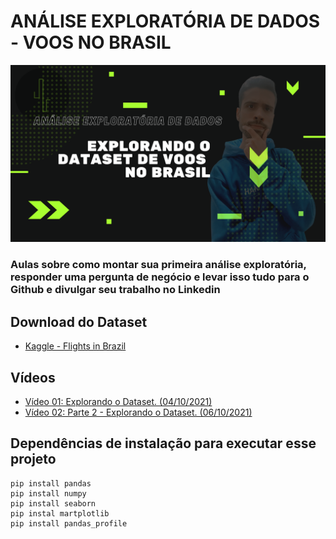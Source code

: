 # ANÁLISE EXPLORATÓRIA DE DADOS - VOOS NO BRASIL

![](./img/capa.png)

### Aulas sobre como montar sua primeira análise exploratória, responder uma pergunta de negócio e levar isso tudo para o Github e divulgar seu trabalho no Linkedin


## Download do Dataset
* [Kaggle - Flights in Brazil](https://www.kaggle.com/ramirobentes/flights-in-brazil)



## Vídeos

* [Vídeo 01: Explorando o Dataset. (04/10/2021)](https://www.youtube.com/watch?v=zXM9tWoPfws)
* [Vídeo 02: Parte 2 - Explorando o Dataset. (06/10/2021)](https://www.youtube.com/watch?v=vp-fDGWrX48)

## Dependências de instalação para executar esse projeto

```
pip install pandas
pip install numpy
pip install seaborn
pip instal martplotlib
pip install pandas_profile
```